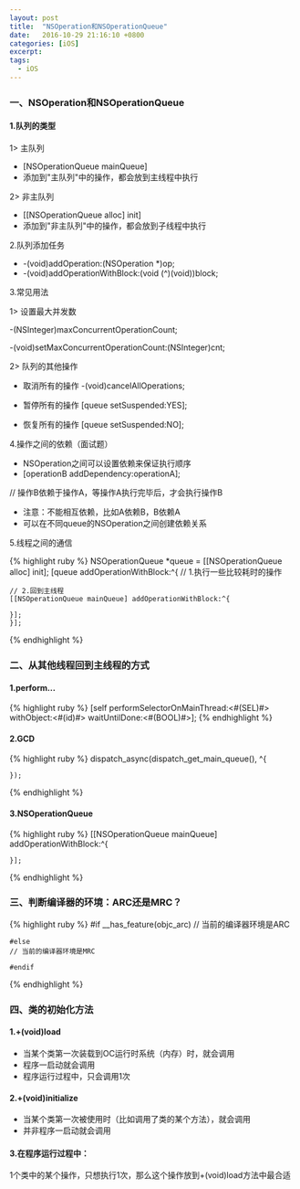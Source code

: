 ```yaml
---
layout: post
title:  "NSOperation和NSOperationQueue"
date:   2016-10-29 21:16:10 +0800
categories: [iOS]
excerpt: 
tags:
  - iOS
---
```




### 一、NSOperation和NSOperationQueue

#### 1.队列的类型

1> 主队列

* [NSOperationQueue mainQueue]
* 添加到"主队列"中的操作，都会放到主线程中执行

2> 非主队列

* [[NSOperationQueue alloc] init]
* 添加到"非主队列"中的操作，都会放到子线程中执行

2.队列添加任务

* -(void)addOperation:(NSOperation *)op;
* -(void)addOperationWithBlock:(void (^)(void))block;

3.常见用法

1> 设置最大并发数

-(NSInteger)maxConcurrentOperationCount;

-(void)setMaxConcurrentOperationCount:(NSInteger)cnt;

2> 队列的其他操作

* 取消所有的操作
-(void)cancelAllOperations;

* 暂停所有的操作
[queue setSuspended:YES];

* 恢复所有的操作
[queue setSuspended:NO];

4.操作之间的依赖（面试题）

* NSOperation之间可以设置依赖来保证执行顺序
* [operationB addDependency:operationA];



// 操作B依赖于操作A，等操作A执行完毕后，才会执行操作B

* 注意：不能相互依赖，比如A依赖B，B依赖A
* 可以在不同queue的NSOperation之间创建依赖关系

5.线程之间的通信

{% highlight ruby %}
	NSOperationQueue *queue = [[NSOperationQueue alloc] init];
	[queue addOperationWithBlock:^{
    // 1.执行一些比较耗时的操作
    
    // 2.回到主线程
    [[NSOperationQueue mainQueue] addOperationWithBlock:^{
        
    }];
	}];
{% endhighlight %}



### 二、从其他线程回到主线程的方式

####  1.perform...

{% highlight ruby %}
	[self performSelectorOnMainThread:<#(SEL)#> withObject:<#(id)#> waitUntilDone:<#(BOOL)#>];
{% endhighlight %}



####  2.GCD

{% highlight ruby %}
	dispatch_async(dispatch_get_main_queue(), ^{

	});
{% endhighlight %}


####  3.NSOperationQueue

{% highlight ruby %}
	[[NSOperationQueue mainQueue] addOperationWithBlock:^{
    
	}];
{% endhighlight %}



###  三、判断编译器的环境：ARC还是MRC？

{% highlight ruby %}
	#if __has_feature(objc_arc)
	// 当前的编译器环境是ARC

	#else
	// 当前的编译器环境是MRC

	#endif
{% endhighlight %}



### 四、类的初始化方法

#### 1.+(void)load

* 当某个类第一次装载到OC运行时系统（内存）时，就会调用
* 程序一启动就会调用
* 程序运行过程中，只会调用1次

#### 2.+(void)initialize

* 当某个类第一次被使用时（比如调用了类的某个方法），就会调用
* 并非程序一启动就会调用

#### 3.在程序运行过程中：
1个类中的某个操作，只想执行1次，那么这个操作放到+(void)load方法中最合适
